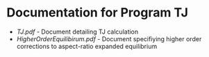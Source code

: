 # Documentation for Program TJ

  - *TJ.pdf*                        - Document detailing TJ calculation
  - *HigherOrderEquilibirum.pdf*    - Document specifiying higher order corrections to aspect-ratio expanded equilibrium
  